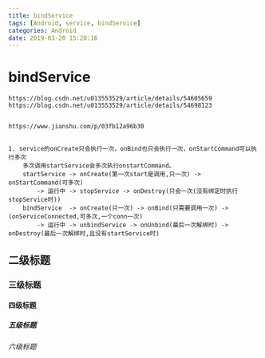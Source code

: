 ```yaml
---
title: bindService
tags: [Android, service, bindService]
categories: Android
date: 2019-03-20 15:20:16
---
```



# bindService
    https://blog.csdn.net/u013553529/article/details/54605659
    https://blog.csdn.net/u013553529/article/details/54698123

    
    https://www.jianshu.com/p/03fb12a96b30
    
    
    1. service的onCreate只会执行一次，onBind也只会执行一次，onStartCommand可以执行多次
        多次调用startService会多次执行onstartCommand。
        startService -> onCreate(第一次start是调用,只一次) -> onStartCommand(可多次) 
            -> 运行中 -> stopService -> onDestroy(只会一次(没有绑定时执行stopService时))
        bindService  -> onCreate(只一次) -> onBind(只需要调用一次) -> (onServiceConnected,可多次,一个conn一次) 
            -> 运行中 -> unbindService -> onUnbind(最后一次解绑时) -> onDestroy(最后一次解绑时,且没有startService时)
        
        
    
## 二级标题

### 三级标题

#### 四级标题 

##### 五级标题

###### 六级标题


<!-- more -->




